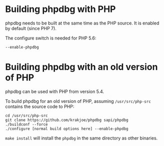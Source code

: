 Building phpdbg with PHP
========================

phpdbg needs to be built at the same time as the PHP source. It is enabled by default (since PHP 7).

The configure switch is needed for PHP 5.6:

    --enable-phpdbg

Building phpdbg with an old version of PHP
==========================================

phpdbg can be used with PHP from version 5.4.

To build phpdbg for an old version of PHP, assuming ```/usr/src/php-src``` contains the source code to PHP:

    cd /usr/src/php-src
    git clone https://github.com/krakjoe/phpdbg sapi/phpdbg
    ./buildconf --force
    ./configure [normal build options here] --enable-phpdbg

`make install` will install the ```phpdbg``` in the same directory as other binaries.

